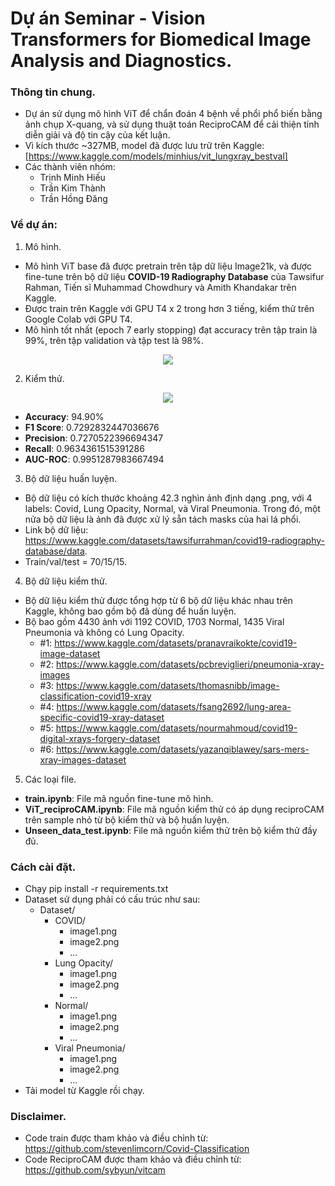 # Dự án Seminar - Vision Transformers for Biomedical Image Analysis and Diagnostics.
### Thông tin chung. 
- Dự án sử dụng mô hình ViT để chẩn đoán 4 bệnh về phổi phổ biến bằng ảnh chụp X-quang, và sử dụng thuật toán ReciproCAM để cải thiện tính diễn giải và độ tin cậy của kết luận.
- Vì kích thước ~327MB, model đã được lưu trữ trên Kaggle: [https://www.kaggle.com/models/minhius/vit_lungxray_bestval]
- Các thành viên nhóm:
  + Trịnh Minh Hiếu
  + Trần Kim Thành
  + Trần Hồng Đăng
### Về dự án:
1. Mô hình.
- Mô hình ViT base đã được pretrain trên tập dữ liệu Image21k, và được fine-tune trên bộ dữ liệu **COVID-19 Radiography Database** của Tawsifur Rahman, Tiến sĩ Muhammad Chowdhury và Amith Khandakar trên Kaggle.
- Được train trên Kaggle với GPU T4 x 2 trong hơn 3 tiếng, kiểm thử trên Google Colab với GPU T4.
- Mô hình tốt nhất (epoch 7 early stopping) đạt accuracy trên tập train là 99%, trên tập validation và tập test là 98%.
<p align="center">
  <img src="https://github.com/user-attachments/assets/9537f3c0-a841-40cf-8dfd-f55fe2ddfda5">
</p>

2. Kiểm thử.
<p align="center">
  <img src="https://github.com/user-attachments/assets/57930a4e-fb62-42d0-8c0d-545a7040a8cc">
</p>

  + **Accuracy**: 94.90%<br>
  + **F1 Score**: 0.7292832447036676<br>
  + **Precision**: 0.7270522396694347<br>
  + **Recall**: 0.9634361515391286<br>
  + **AUC-ROC**: 0.9951287983667494<br>

3. Bộ dữ liệu huấn luyện.
- Bộ dữ liệu có kích thước khoảng 42.3 nghìn ảnh định dạng .png, với 4 labels: Covid, Lung Opacity, Normal, và Viral Pneumonia. Trong đó, một nửa bộ dữ liệu là ảnh đã được xử lý sẵn tách masks của hai lá phổi.
- Link bộ dữ liệu: https://www.kaggle.com/datasets/tawsifurrahman/covid19-radiography-database/data.
- Train/val/test = 70/15/15.

4. Bộ dữ liệu kiểm thử.
- Bộ dữ liệu kiểm thử được tổng hợp từ 6 bộ dữ liệu khác nhau trên Kaggle, không bao gồm bộ đã dùng để huấn luyện.
- Bộ bao gồm 4430 ảnh với 1192 COVID, 1703 Normal, 1435 Viral Pneumonia và không có Lung Opacity.
  + #1: https://www.kaggle.com/datasets/pranavraikokte/covid19-image-dataset
  + #2: https://www.kaggle.com/datasets/pcbreviglieri/pneumonia-xray-images
  + #3: https://www.kaggle.com/datasets/thomasnibb/image-classification-covid19-xray
  + #4: https://www.kaggle.com/datasets/fsang2692/lung-area-specific-covid19-xray-dataset
  + #5: https://www.kaggle.com/datasets/nourmahmoud/covid19-digital-xrays-forgery-dataset
  + #6: https://www.kaggle.com/datasets/yazanqiblawey/sars-mers-xray-images-dataset

5. Các loại file.
- **train.ipynb**: File mã nguồn fine-tune mô hình.
- **ViT_reciproCAM.ipynb**: File mã nguồn kiểm thử có áp dụng reciproCAM trên sample nhỏ từ bộ kiểm thử và bộ huấn luyện.
- **Unseen_data_test.ipynb**: File mã nguồn kiểm thử trên bộ kiểm thử đầy đủ.

### Cách cài đặt.
- Chạy pip install -r requirements.txt
- Dataset sử dụng phải có cấu trúc như sau:
  - Dataset/
    + COVID/
      + image1.png
      + image2.png
      + ...
    + Lung Opacity/
      + image1.png
      + image2.png
      + ...
    + Normal/
      + image1.png
      + image2.png
      + ...
    + Viral Pneumonia/
      + image1.png
      + image2.png
      + ...
- Tải model từ Kaggle rồi chạy.

### Disclaimer.
- Code train được tham khảo và điều chỉnh từ: https://github.com/stevenlimcorn/Covid-Classification
- Code ReciproCAM được tham khảo và điều chỉnh từ: https://github.com/sybyun/vitcam
